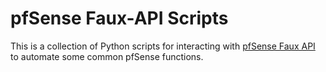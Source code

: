 # pfSense Faux-API Scripts

This is a collection of Python scripts for interacting with [pfSense Faux API](https://github.com/ndejong/pfsense_fauxapi) to automate some common pfSense functions.
